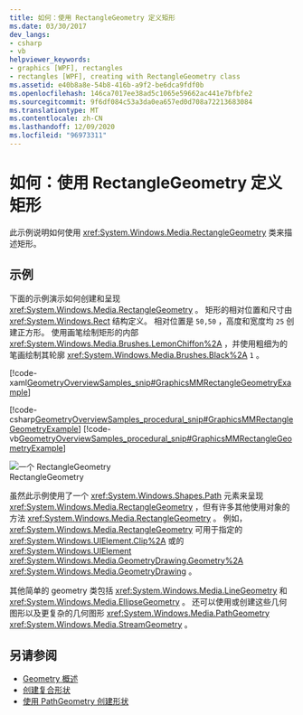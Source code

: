 ```yaml
---
title: 如何：使用 RectangleGeometry 定义矩形
ms.date: 03/30/2017
dev_langs:
- csharp
- vb
helpviewer_keywords:
- graphics [WPF], rectangles
- rectangles [WPF], creating with RectangleGeometry class
ms.assetid: e40b8a8e-54b8-416b-a9f2-be6dca9fdf0b
ms.openlocfilehash: 146ca7017ee38ad5c1065e59662ac441e7bfbfe2
ms.sourcegitcommit: 9f6df084c53a3da0ea657ed0d708a72213683084
ms.translationtype: MT
ms.contentlocale: zh-CN
ms.lasthandoff: 12/09/2020
ms.locfileid: "96973311"
---
```

# <a name="how-to-define-a-rectangle-using-a-rectanglegeometry"></a>如何：使用 RectangleGeometry 定义矩形
此示例说明如何使用 <xref:System.Windows.Media.RectangleGeometry> 类来描述矩形。  
  
## <a name="example"></a>示例  
 下面的示例演示如何创建和呈现 <xref:System.Windows.Media.RectangleGeometry> 。  矩形的相对位置和尺寸由 <xref:System.Windows.Rect> 结构定义。 相对位置是 `50,50` ，高度和宽度均 `25` 创建正方形。 使用画笔绘制矩形的内部 <xref:System.Windows.Media.Brushes.LemonChiffon%2A> ，并使用粗细为的笔画绘制其轮廓 <xref:System.Windows.Media.Brushes.Black%2A> `1` 。  
  
 [!code-xaml[GeometryOverviewSamples_snip#GraphicsMMRectangleGeometryExample](~/samples/snippets/csharp/VS_Snippets_Wpf/GeometryOverviewSamples_snip/CS/GeometryExamples.xaml#graphicsmmrectanglegeometryexample)]  
  
 [!code-csharp[GeometryOverviewSamples_procedural_snip#GraphicsMMRectangleGeometryExample](~/samples/snippets/csharp/VS_Snippets_Wpf/GeometryOverviewSamples_procedural_snip/CSharp/GeometryExamples.cs#graphicsmmrectanglegeometryexample)]
 [!code-vb[GeometryOverviewSamples_procedural_snip#GraphicsMMRectangleGeometryExample](~/samples/snippets/visualbasic/VS_Snippets_Wpf/GeometryOverviewSamples_procedural_snip/visualbasic/geometryexamples.vb#graphicsmmrectanglegeometryexample)]  
  
 ![一个 RectangleGeometry](./media/graphicsmm-rectangle.gif "graphicsmm_rectangle")  
RectangleGeometry  
  
 虽然此示例使用了一个 <xref:System.Windows.Shapes.Path> 元素来呈现 <xref:System.Windows.Media.RectangleGeometry> ，但有许多其他使用对象的方法 <xref:System.Windows.Media.RectangleGeometry> 。 例如， <xref:System.Windows.Media.RectangleGeometry> 可用于指定的 <xref:System.Windows.UIElement.Clip%2A> 或的 <xref:System.Windows.UIElement> <xref:System.Windows.Media.GeometryDrawing.Geometry%2A> <xref:System.Windows.Media.GeometryDrawing> 。  
  
 其他简单的 geometry 类包括 <xref:System.Windows.Media.LineGeometry> 和 <xref:System.Windows.Media.EllipseGeometry> 。 还可以使用或创建这些几何图形以及更复杂的几何图形 <xref:System.Windows.Media.PathGeometry> <xref:System.Windows.Media.StreamGeometry> 。  
  
## <a name="see-also"></a>另请参阅

- [Geometry 概述](geometry-overview.md)
- [创建复合形状](how-to-create-a-composite-shape.md)
- [使用 PathGeometry 创建形状](how-to-create-a-shape-by-using-a-pathgeometry.md)

